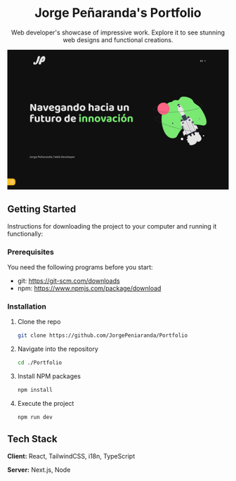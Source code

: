 <h1 align="center">
  Jorge Peñaranda's Portfolio
</h1>

<p align="center">
  Web developer's showcase of impressive work. Explore it to see stunning web designs and functional creations.
</p>

<div align="center">
    <a href="https://jorgepeniaranda.me/" target="_blank">
      <img src="./screenshot.png" alt="Screenshot">
    </a>
</div>

## Getting Started
Instructions for downloading the project to your computer and running it functionally:
### Prerequisites
You need the following programs before you start:
* git: https://git-scm.com/downloads
* npm: https://www.npmjs.com/package/download
### Installation
1. Clone the repo
   ```sh
   git clone https://github.com/JorgePeniaranda/Portfolio
   ```
2. Navigate into the repository
   ```sh
   cd ./Portfolio
   ```
3. Install NPM packages
   ```sh
   npm install
   ```
4. Execute the project
   ```sh
   npm run dev
   ```
## Tech Stack

**Client:** React, TailwindCSS, i18n, TypeScript

**Server:** Next.js, Node
